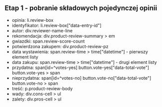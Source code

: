 ## Etap 1 - pobranie składowych pojedynczej opinii
- opinia: li.review-box
- identyfikator: li.review-box["data-entry-id"]
- autor: div.reviewer-name-line
- rekomendacja: div.product-review-summary > em
- gwiazdki: span.review-score-count
- potwierdzona zakupem: div.product-review-pz
- data wystawienia: span.review-time > time["datetime"] - pierwszy element listy
- data zakupu: span.review-time > time["datetime"] - drugi element listy
- przydatna: span[id=^votes-yes] button.vote-yes["data-total-vote"] button.vote-yes > span
- nieprzydatna: span[id=^votes-no] button.vote-no["data-total-vote"] button.vote-no > span
- treść: p.product-review-body
- wady: div.cons-cell > ul
- zalety: div.pros-cell > ul
